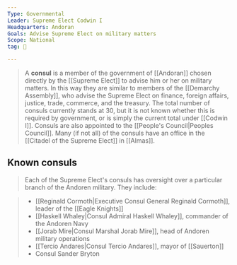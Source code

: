 ```yaml
---
Type: Governmental
Leader: Supreme Elect Codwin I
Headquarters: Andoran
Goals: Advise Supreme Elect on military matters
Scope: National
tag: 👥

---
```


> A **consul** is a member of the government of [[Andoran]] chosen directly by the [[Supreme Elect]] to advise him or her on military matters. In this way they are similar to members of the [[Demarchy Assembly]], who advise the Supreme Elect on finance, foreign affairs, justice, trade, commerce, and the treasury. The total number of consuls currently stands at 30, but it is not known whether this is required by government, or is simply the current total under [[Codwin I]]. Consuls are also appointed to the [[People's Council|Peoples Council]]. Many (if not all) of the consuls have an office in the [[Citadel of the Supreme Elect]] in [[Almas]].


## Known consuls

> Each of the Supreme Elect's consuls has oversight over a particular branch of the Andoren military. They include:

> - [[Reginald Cormoth|Executive Consul General Reginald Cormoth]], leader of the [[Eagle Knights]]
> - [[Haskell Whaley|Consul Admiral Haskell Whaley]], commander of the Andoren Navy
> - [[Jorab Mire|Consul Marshal Jorab Mire]], head of Andoren military operations
> - [[Tercio Andares|Consul Tercio Andares]], mayor of [[Sauerton]]
> - Consul Sander Bryton






